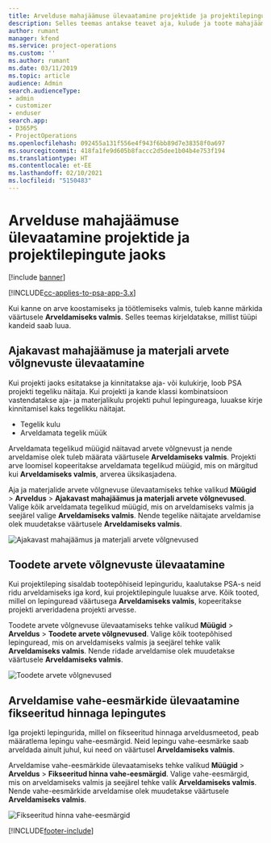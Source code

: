 ```yaml
---
title: Arvelduse mahajäämuse ülevaatamine projektide ja projektilepingute jaoks
description: Selles teemas antakse teavet aja, kulude ja toote mahajäämuste ülevaatamise ning selle kohta, kuidas neid arveldusvalmiks märkida.
author: rumant
manager: kfend
ms.service: project-operations
ms.custom: ''
ms.author: rumant
ms.date: 03/11/2019
ms.topic: article
audience: Admin
search.audienceType:
- admin
- customizer
- enduser
search.app:
- D365PS
- ProjectOperations
ms.openlocfilehash: 092455a131f556e4f943f6bb89d7e38358f0a697
ms.sourcegitcommit: 418fa1fe9d605b8faccc2d5dee1b04b4e753f194
ms.translationtype: HT
ms.contentlocale: et-EE
ms.lasthandoff: 02/10/2021
ms.locfileid: "5150483"
---
```

# <a name="review-the-invoicing-backlog-on-projects-and-project-contracts"></a>Arvelduse mahajäämuse ülevaatamine projektide ja projektilepingute jaoks

[!include [banner](../includes/psa-now-project-operations.md)]

[!INCLUDE[cc-applies-to-psa-app-3.x](../includes/cc-applies-to-psa-app-3x.md)]

Kui kanne on arve koostamiseks ja töötlemiseks valmis, tuleb kanne märkida väärtusele **Arveldamiseks valmis**. Selles teemas kirjeldatakse, millist tüüpi kandeid saab luua.

## <a name="review-the-time-and-material-billing-backlog"></a>Ajakavast mahajäämuse ja materjali arvete võlgnevuste ülevaatamine

Kui projekti jaoks esitatakse ja kinnitatakse aja- või kulukirje, loob PSA projekti tegeliku näitaja. Kui projekti ja kande klassi kombinatsioon vastendatakse aja- ja materjalikulu projekti puhul lepingureaga, luuakse kirje kinnitamisel kaks tegelikku näitajat.

- Tegelik kulu 
- Arveldamata tegelik müük

Arveldamata tegelikud müügid näitavad arvete võlgnevust ja nende arveldamise olek tuleb määrata väärtusele **Arveldamiseks valmis**. Projekti arve loomisel kopeeritakse arveldamata tegelikud müügid, mis on märgitud kui **Arveldamiseks valmis**, arverea üksikasjadena.

Aja ja materjalide arvete võlgnevuse ülevaatamiseks tehke valikud **Müügid** \> **Arveldus** \> **Ajakavast mahajäämus ja materjali arvete võlgnevused**. Valige kõik arveldamata tegelikud müügid, mis on arveldamiseks valmis ja seejärel valige **Arveldamiseks valmis**. Nende tegelike näitajate arveldamise olek muudetakse väärtusele **Arveldamiseks valmis**.

![Ajakavast mahajäämus ja materjali arvete võlgnevused](media/TMBacklog.png)

## <a name="review-the-product-billing-backlog"></a>Toodete arvete võlgnevuste ülevaatamine

Kui projektileping sisaldab tootepõhiseid lepinguridu, kaalutakse PSA-s neid ridu arveldamiseks iga kord, kui projektilepingule luuakse arve. Kõik tooted, millel on lepinguread väärtusega **Arveldamiseks valmis**, kopeeritakse projekti arveridadena projekti arvesse.

Toodete arvete võlgnevuse ülevaatamiseks tehke valikud **Müügid** \> **Arveldus** \> **Toodete arvete võlgnevused**. Valige kõik tootepõhised lepinguread, mis on arveldamiseks valmis ja seejärel tehke valik **Arveldamiseks valmis**. Nende ridade arveldamise olek muudetakse väärtusele **Arveldamiseks valmis**.

![Toodete arvete võlgnevused](media/ProductBacklog.png)

## <a name="review-billing-milestones-on-fixed-price-contracts"></a>Arveldamise vahe-eesmärkide ülevaatamine fikseeritud hinnaga lepingutes

Iga projekti lepingurida, millel on fikseeritud hinnaga arveldusmeetod, peab määratlema lepingu vahe-eesmärgid. Neid lepingu vahe-eesmärke saab arveldada ainult juhul, kui need on väärtusel **Arveldamiseks valmis**. 

Arveldamise vahe-eesmärkide ülevaatamiseks tehke valikud **Müügid** \> **Arveldus** \> **Fikseeritud hinna vahe-eesmärgid**. Valige vahe-eesmärgid, mis on arveldamiseks valmis ja seejärel tehke valik **Arveldamiseks valmis**. Nende vahe-eesmärkide arveldamise olek muudetakse väärtusele **Arveldamiseks valmis**.

![Fikseeritud hinna vahe-eesmärgid](media/FPBacklog.png)


[!INCLUDE[footer-include](../includes/footer-banner.md)]